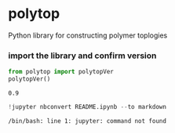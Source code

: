 # polytop
Python library for constructing polymer toplogies

### import the library and confirm version


```python
from polytop import polytopVer
polytopVer()
```




    0.9




```python
!jupyter nbconvert README.ipynb --to markdown
```

    /bin/bash: line 1: jupyter: command not found

